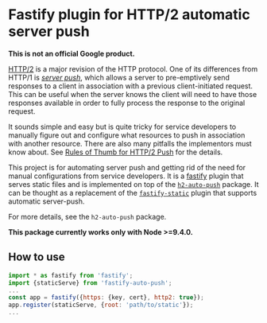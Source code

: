 # Fastify plugin for HTTP/2 automatic server push

**This is not an official Google product.**

[HTTP/2](https://tools.ietf.org/html/rfc7540) is a major revision of the HTTP
protocol. One of its differences from HTTP/1 is [_server
push_](https://tools.ietf.org/html/rfc7540#section-8.2), which allows a
server to pre-emptively send responses to a client in association with a
previous client-initiated request. This can be useful when the server knows
the client will need to have those responses available in order to fully
process the response to the original request.

It sounds simple and easy but is quite tricky for service developers to
manually figure out and configure what resources to push in association with
another resource. There are also many pitfalls the implementors must know
about. See [Rules of Thumb for HTTP/2
Push](https://docs.google.com/document/d/1K0NykTXBbbbTlv60t5MyJvXjqKGsCVNYHyLEXIxYMv0/edit?usp=sharing)
for the details.

This project is for automating server push and getting rid of the need for
manual configurations from service developers. It is a
[fastify](https://www.fastify.io/) plugin that serves static files and is
implemented on top of the
[`h2-auto-push`](https://github.com/google/node-h2-auto-push) package. It can be
thought as a replacement of the
[`fastify-static`](https://github.com/fastify/fastify-static) plugin that
supports automatic server-push.

For more details, see the `h2-auto-push` package.

**This package currently works only with Node >=9.4.0.**

## How to use

```javascript
import * as fastify from 'fastify';
import {staticServe} from 'fastify-auto-push';
...
const app = fastify({https: {key, cert}, http2: true});
app.register(staticServe, {root: 'path/to/static'});
...
```

